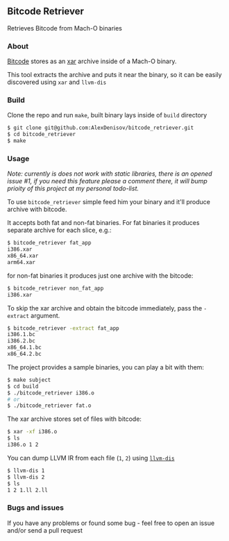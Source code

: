 ## Bitcode Retriever

Retrieves Bitcode from Mach-O binaries

### About

[Bitcode](http://llvm.org/docs/BitCodeFormat.html) stores as an [xar](https://en.wikipedia.org/wiki/Xar_(archiver)) archive inside of a Mach-O binary.

This tool extracts the archive and puts it near the binary, so it can be easily discovered using `xar` and `llvm-dis`

### Build

Clone the repo and run `make`, built binary lays inside of `build` directory

```bash
$ git clone git@github.com:AlexDenisov/bitcode_retriever.git
$ cd bitcode_retriever
$ make
```

### Usage

_Note: currently is does not work with static libraries, there is an opened issue #1, if you need this feature please a comment there, it will bump prioity of this project at my personal todo-list._

To use `bitcode_retriever` simple feed him your binary and it'll produce archive with bitcode.

It accepts both fat and non-fat binaries. For fat binaries it produces separate archive for each slice, e.g.:

```bash
$ bitcode_retriever fat_app
i386.xar
x86_64.xar
arm64.xar
```

for non-fat binaries it produces just one archive with the bitcode:

```bash
$ bitcode_retriever non_fat_app
i386.xar
```

To skip the xar archive and obtain the bitcode immediately, pass the `-extract` argument.

```bash
$ bitcode_retriever -extract fat_app
i386.1.bc
i386.2.bc
x86_64.1.bc
x86_64.2.bc
```

The project provides a sample binaries, you can play a bit with them:

```bash
$ make subject
$ cd build
$ ./bitcode_retriever i386.o
# or
$ ./bitcode_retriever fat.o
```

The xar archive stores set of files with bitcode:

```bash
$ xar -xf i386.o
$ ls
i386.o 1 2
```

You can dump LLVM IR from each file (`1`, `2`) using [`llvm-dis`](http://llvm.org/docs/CommandGuide/llvm-dis.html)

```bash
$ llvm-dis 1
$ llvm-dis 2
$ ls
1 2 1.ll 2.ll
```

### Bugs and issues

If you have any problems or found some bug - feel free to open an issue and/or send a pull request

